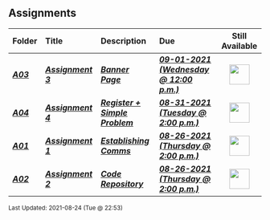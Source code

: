 ## Assignments

| Folder | Title | Description | Due | Still Available |
|:------|:------|:------|:------|:-----:|
| ***<a href="https://github.com/rugbyprof/4883-Programming_Techniques/tree/master/Assignments/A03">A03</a>*** | ***<a href="https://github.com/rugbyprof/4883-Programming_Techniques/tree/master/Assignments/A03"> Assignment 3 </a>*** | ***<a href="https://github.com/rugbyprof/4883-Programming_Techniques/tree/master/Assignments/A03"> Banner Page</a>*** | ***<a href="https://github.com/rugbyprof/4883-Programming_Techniques/tree/master/Assignments/A03"> 09-01-2021 (Wednesday @ 12:00 p.m.)</a>*** | <img src="https://cs.msutexas.edu/~griffin/zcloud/zcloud-files/traffic_light_green_side.png" width="40"> |
| ***<a href="https://github.com/rugbyprof/4883-Programming_Techniques/tree/master/Assignments/A04">A04</a>*** | ***<a href="https://github.com/rugbyprof/4883-Programming_Techniques/tree/master/Assignments/A04"> Assignment 4 </a>*** | ***<a href="https://github.com/rugbyprof/4883-Programming_Techniques/tree/master/Assignments/A04"> Register + Simple Problem</a>*** | ***<a href="https://github.com/rugbyprof/4883-Programming_Techniques/tree/master/Assignments/A04"> 08-31-2021 (Tuesday @ 2:00 p.m.)</a>*** | <img src="https://cs.msutexas.edu/~griffin/zcloud/zcloud-files/traffic_light_yellow_side.png" width="40"> |
| ***<a href="https://github.com/rugbyprof/4883-Programming_Techniques/tree/master/Assignments/A01">A01</a>*** | ***<a href="https://github.com/rugbyprof/4883-Programming_Techniques/tree/master/Assignments/A01"> Assignment 1 </a>*** | ***<a href="https://github.com/rugbyprof/4883-Programming_Techniques/tree/master/Assignments/A01"> Establishing Comms</a>*** | ***<a href="https://github.com/rugbyprof/4883-Programming_Techniques/tree/master/Assignments/A01"> 08-26-2021 (Thursday @ 2:00 p.m.)</a>*** | <img src="https://cs.msutexas.edu/~griffin/zcloud/zcloud-files/traffic_light_yellow_side.png" width="40"> |
| ***<a href="https://github.com/rugbyprof/4883-Programming_Techniques/tree/master/Assignments/A02">A02</a>*** | ***<a href="https://github.com/rugbyprof/4883-Programming_Techniques/tree/master/Assignments/A02"> Assignment 2 </a>*** | ***<a href="https://github.com/rugbyprof/4883-Programming_Techniques/tree/master/Assignments/A02"> Code Repository</a>*** | ***<a href="https://github.com/rugbyprof/4883-Programming_Techniques/tree/master/Assignments/A02"> 08-26-2021 (Thursday @ 2:00 p.m.)</a>*** | <img src="https://cs.msutexas.edu/~griffin/zcloud/zcloud-files/traffic_light_yellow_side.png" width="40"> |

<sup>Last Updated: 2021-08-24 (Tue @ 22:53)</sup>